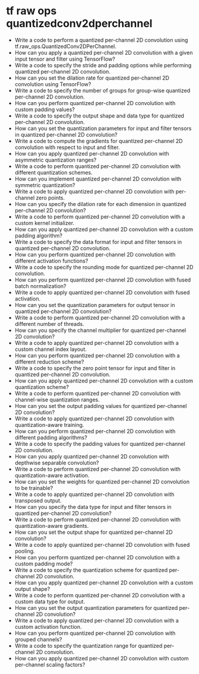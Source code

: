 # tf raw ops quantizedconv2dperchannel

- Write a code to perform a quantized per-channel 2D convolution using tf.raw_ops.QuantizedConv2DPerChannel.
- How can you apply a quantized per-channel 2D convolution with a given input tensor and filter using TensorFlow?
- Write a code to specify the stride and padding options while performing quantized per-channel 2D convolution.
- How can you set the dilation rate for quantized per-channel 2D convolution using TensorFlow?
- Write a code to specify the number of groups for group-wise quantized per-channel 2D convolution.
- How can you perform quantized per-channel 2D convolution with custom padding values?
- Write a code to specify the output shape and data type for quantized per-channel 2D convolution.
- How can you set the quantization parameters for input and filter tensors in quantized per-channel 2D convolution?
- Write a code to compute the gradients for quantized per-channel 2D convolution with respect to input and filter.
- How can you apply quantized per-channel 2D convolution with asymmetric quantization ranges?
- Write a code to perform quantized per-channel 2D convolution with different quantization schemes.
- How can you implement quantized per-channel 2D convolution with symmetric quantization?
- Write a code to apply quantized per-channel 2D convolution with per-channel zero points.
- How can you specify the dilation rate for each dimension in quantized per-channel 2D convolution?
- Write a code to perform quantized per-channel 2D convolution with a custom kernel initializer.
- How can you apply quantized per-channel 2D convolution with a custom padding algorithm?
- Write a code to specify the data format for input and filter tensors in quantized per-channel 2D convolution.
- How can you perform quantized per-channel 2D convolution with different activation functions?
- Write a code to specify the rounding mode for quantized per-channel 2D convolution.
- How can you perform quantized per-channel 2D convolution with fused batch normalization?
- Write a code to apply quantized per-channel 2D convolution with fused activation.
- How can you set the quantization parameters for output tensor in quantized per-channel 2D convolution?
- Write a code to perform quantized per-channel 2D convolution with a different number of threads.
- How can you specify the channel multiplier for quantized per-channel 2D convolution?
- Write a code to apply quantized per-channel 2D convolution with a custom channel index layout.
- How can you perform quantized per-channel 2D convolution with a different reduction scheme?
- Write a code to specify the zero point tensor for input and filter in quantized per-channel 2D convolution.
- How can you apply quantized per-channel 2D convolution with a custom quantization scheme?
- Write a code to perform quantized per-channel 2D convolution with channel-wise quantization ranges.
- How can you set the output padding values for quantized per-channel 2D convolution?
- Write a code to apply quantized per-channel 2D convolution with quantization-aware training.
- How can you perform quantized per-channel 2D convolution with different padding algorithms?
- Write a code to specify the padding values for quantized per-channel 2D convolution.
- How can you apply quantized per-channel 2D convolution with depthwise separable convolution?
- Write a code to perform quantized per-channel 2D convolution with quantization-aware activation.
- How can you set the weights for quantized per-channel 2D convolution to be trainable?
- Write a code to apply quantized per-channel 2D convolution with transposed output.
- How can you specify the data type for input and filter tensors in quantized per-channel 2D convolution?
- Write a code to perform quantized per-channel 2D convolution with quantization-aware gradients.
- How can you set the output shape for quantized per-channel 2D convolution?
- Write a code to apply quantized per-channel 2D convolution with fused pooling.
- How can you perform quantized per-channel 2D convolution with a custom padding mode?
- Write a code to specify the quantization scheme for quantized per-channel 2D convolution.
- How can you apply quantized per-channel 2D convolution with a custom output shape?
- Write a code to perform quantized per-channel 2D convolution with a custom data type for output.
- How can you set the output quantization parameters for quantized per-channel 2D convolution?
- Write a code to apply quantized per-channel 2D convolution with a custom activation function.
- How can you perform quantized per-channel 2D convolution with grouped channels?
- Write a code to specify the quantization range for quantized per-channel 2D convolution.
- How can you apply quantized per-channel 2D convolution with custom per-channel scaling factors?